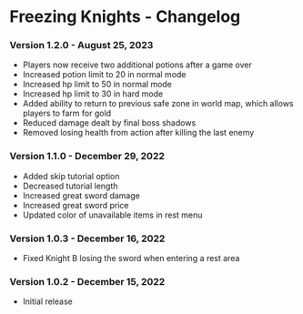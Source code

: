 # Freezing Knights - Changelog

### Version 1.2.0 - August 25, 2023
- Players now receive two additional potions after a game over
- Increased potion limit to 20 in normal mode
- Increased hp limit to 50 in normal mode
- Increased hp limit to 30 in hard mode
- Added ability to return to previous safe zone in world map, which allows players to farm for gold
- Reduced damage dealt by final boss shadows
- Removed losing health from action after killing the last enemy

### Version 1.1.0 - December 29, 2022
- Added skip tutorial option
- Decreased tutorial length
- Increased great sword damage
- Increased great sword price
- Updated color of unavailable items in rest menu

### Version 1.0.3 - December 16, 2022
- Fixed Knight B losing the sword when entering a rest area

### Version 1.0.2 - December 15, 2022
- Initial release